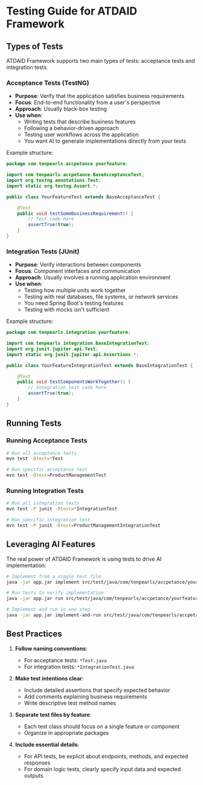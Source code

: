 # Testing Guide for ATDAID Framework

## Types of Tests

ATDAID Framework supports two main types of tests: acceptance tests and integration tests.

### Acceptance Tests (TestNG)

- **Purpose**: Verify that the application satisfies business requirements
- **Focus**: End-to-end functionality from a user's perspective
- **Approach**: Usually black-box testing
- **Use when**:
  - Writing tests that describe business features
  - Following a behavior-driven approach
  - Testing user workflows across the application
  - You want AI to generate implementations directly from your tests

Example structure:

```java
package com.tenpearls.accpetance.yourfeature;

import com.tenpearls.accpetance.BaseAcceptanceTest;
import org.testng.annotations.Test;
import static org.testng.Assert.*;

public class YourFeatureTest extends BaseAcceptanceTest {

    @Test
    public void testSomeBusinessRequirement() {
        // Test code here
        assertTrue(true);
    }
}
```

### Integration Tests (JUnit)

- **Purpose**: Verify interactions between components
- **Focus**: Component interfaces and communication
- **Approach**: Usually involves a running application environment
- **Use when**:
  - Testing how multiple units work together
  - Testing with real databases, file systems, or network services
  - You need Spring Boot's testing features
  - Testing with mocks isn't sufficient

Example structure:

```java
package com.tenpearls.integration.yourfeature;

import com.tenpearls.integration.BaseIntegrationTest;
import org.junit.jupiter.api.Test;
import static org.junit.jupiter.api.Assertions.*;

public class YourFeatureIntegrationTest extends BaseIntegrationTest {

    @Test
    public void testComponentsWorkTogether() {
        // Integration test code here
        assertTrue(true);
    }
}
```

## Running Tests

### Running Acceptance Tests

```bash
# Run all acceptance tests
mvn test -Dtest=*Test

# Run specific acceptance test
mvn test -Dtest=ProductManagementTest
```

### Running Integration Tests

```bash
# Run all integration tests
mvn test -P junit -Dtest=*IntegrationTest

# Run specific integration test
mvn test -P junit -Dtest=ProductManagementIntegrationTest
```

## Leveraging AI Features

The real power of ATDAID Framework is using tests to drive AI implementation:

```bash
# Implement from a single test file
java -jar app.jar implement src/test/java/com/tenpearls/accpetance/yourfeature/YourFeatureTest.java

# Run tests to verify implementation
java -jar app.jar run src/test/java/com/tenpearls/accpetance/yourfeature/YourFeatureTest.java

# Implement and run in one step
java -jar app.jar implement-and-run src/test/java/com/tenpearls/accpetance/yourfeature/YourFeatureTest.java
```

## Best Practices

1. **Follow naming conventions**:
   - For acceptance tests: `*Test.java`
   - For integration tests: `*IntegrationTest.java`

2. **Make test intentions clear**:
   - Include detailed assertions that specify expected behavior
   - Add comments explaining business requirements
   - Write descriptive test method names

3. **Separate test files by feature**: 
   - Each test class should focus on a single feature or component
   - Organize in appropriate packages

4. **Include essential details**:
   - For API tests, be explicit about endpoints, methods, and expected responses
   - For domain logic tests, clearly specify input data and expected outputs